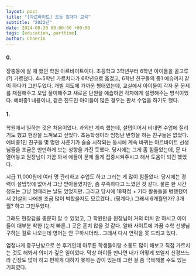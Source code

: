 ```yaml
---
layout: post
title: "[아르바이트] 초등 일대다 교육"
subtitle: "2022년"
date: 2024-08-20 09:00:00 +09:00
tags: [education, parttime]
author: Chaerin
---
```


#### 0.
장충동에 살 때 했던 학원 아르바이트이다. 초등학교 3학년부터 6학년 아이들을 골고루(?) 가르쳤다. 4~5학년 가르치다가 6학년으로 옮겼고, 6학년 친구들의 중1 예습까지 같이 하다가 그만두었다. 개별 지도에 가까운 형태였는데, 교실에서 아이들이 각자 푼 문제를 채점해주고 오답 풀이해주고 새로운 단원을 예습하면 각자에게 설명해주는 방식이었다. 예비중1 내용이나, 같은 진도인 아이들이 많은 경우는 판서 수업을 하기도 했다.

#### 1.
학원에서 일하는 것은 처음이었다. 과외만 계속 했는데, 설탭이어서 비대면 수업에 질리기도 했고 현장을 느껴보고 싶었다. 초등학생이라 엄청난 반항을 하는 친구들은 없었다. 예비중1인 친구들 몇 명만 사춘기가 슬슬 시작되는 동시에 계속 바뀌는 아르바이트 선생님들을 조금은 만만하게 보는 성향을 가진 듯했다. 당시에는 그게 좀 힘들었는데, 문 다 열어놓고 원장님이 가끔 와서 애들이 문제 풀게 집중시켜주시고 해서 도움이 되긴 했었다.

시급 11,000원에 여러 명 관리하고 수업도 하고 그러는 게 많이 힘들었다. 당시에는 경력이 설탭밖에 없어서 그냥 받아들였지만, 좀 부족하다고 느꼈던 것 같다. 물론 한 시간 정도는 그냥 멍때리는 날도 있었지만. 그리고 당시에 18학점 + 기타 활동들을 병행했어서 21살의 나에겐 조금 많이 벅찼을지도 모르겠다.. (핑계다.) 그래서 6개월인가? 3개월? 하고 그만두었다.

그래도 현장감을 충분히 알 수 있었고, 그 학원만큼 원장님이 거의 터치 안 하시고 아이들이 대부분 착한 (눈치 빠른..) 곳은 흔치 않을 것 같다. 알바 사이트에 가끔 수학 선생님 구하는 걸로 나오는데 영어는 안 구하시더라.. 그래서 다시 연락을 못 드리고 있다.

엄청나게 중구난방으로 쓴 후기인데 아무튼 학생들이랑 소통도 많이 해보고 직접 가르치는 것도 해봐서 의미가 깊은 일이었다. 막상 아이들 만나면 내가 어떻게 보일지 신경쓰느라 긴장도 많이 하고 편하게 대하지 못하는 감이 있는데 그런 걸 좀 극복해볼 수도 있는 기회였다.
